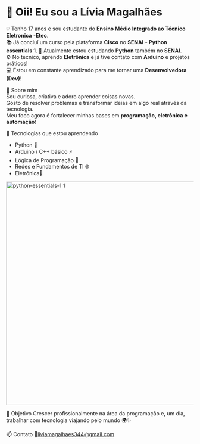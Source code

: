 # 👋 Oii! Eu sou a Lívia Magalhães  

💡 Tenho 17 anos e sou estudante do **Ensino Médio Integrado ao Técnico Eletronica** -**Etec**.  
📚 Já concluí um curso pela plataforma **Cisco** no **SENAI** -  **Python essentials 1**.
🐍 Atualmente estou estudando **Python** também no **SENAI**.  
⚙️ No técnico, aprendo **Eletrônica** e já tive contato com **Arduino** e projetos práticos!  
💻 Estou em constante aprendizado para me tornar uma **Desenvolvedora (Dev)**!  

 🌱 Sobre mim  
Sou curiosa, criativa e adoro aprender coisas novas.  
Gosto de resolver problemas e transformar ideias em algo real através da tecnologia.  
Meu foco agora é fortalecer minhas bases em **programação, eletrônica e automação**!

 🧠 Tecnologias que estou aprendendo
- Python 🐍  
- Arduino / C++ básico ⚡  
- Lógica de Programação 🧩  
- Redes e Fundamentos de TI 🌐  
- Eletrônica🔌  

<img width="600" height="600" alt="python-essentials-1 1" src="https://github.com/user-attachments/assets/973b787b-0829-4c35-b020-4237c45dd291" />




 🚀 Objetivo
Crescer profissionalmente na área da programação e, um dia, trabalhar com tecnologia viajando pelo mundo 🌍✨  

📫 Contato
📧liviamagalhaes344@gmail.com
